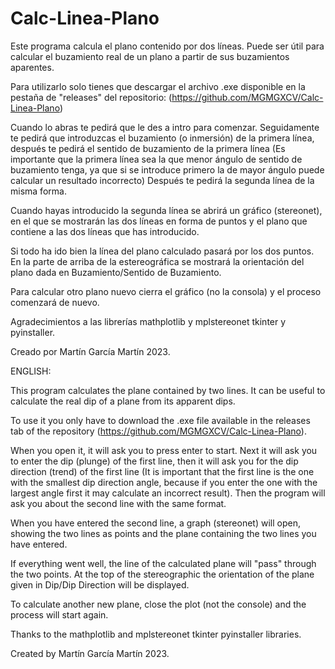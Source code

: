 # Calc-Linea-Plano


Este programa calcula el plano contenido por dos líneas. Puede ser útil para calcular el buzamiento real de un plano a partir de sus buzamientos aparentes.

Para utilizarlo solo tienes que descargar el archivo .exe disponible en la pestaña de "releases" del repositorio: (https://github.com/MGMGXCV/Calc-Linea-Plano)

Cuando lo abras te pedirá que le des a intro para comenzar. Seguidamente te pedirá que introduzcas el buzamiento (o inmersión) de la primera línea, después te pedirá el sentido de buzamiento de la primera línea (Es importante que la primera línea sea la que menor ángulo de sentido de buzamiento tenga, ya que si se introduce primero la de mayor ángulo puede calcular un resultado incorrecto) 
Después te pedirá la segunda línea de la misma forma. 

Cuando hayas introducido la segunda línea se abrirá un gráfico (stereonet), en el que se mostrarán las dos líneas en forma de puntos y el plano que contiene a las dos líneas que has introducido.
 
Si todo ha ido bien la línea del plano calculado pasará por los dos puntos. En la parte de arriba de la estereográfica se mostrará la orientación del plano dada en Buzamiento/Sentido de Buzamiento. 

Para calcular otro plano nuevo cierra el gráfico (no la consola) y el proceso comenzará de nuevo.


Agradecimientos a las librerías mathplotlib y mplstereonet tkinter y pyinstaller. 

Creado por Martín García Martín 2023.


ENGLISH:

This program calculates the plane contained by two lines. It can be useful to calculate the real dip of a plane from its apparent dips.

To use it you only have to download the .exe file available in the releases tab of the repository (https://github.com/MGMGXCV/Calc-Linea-Plano).

When you open it, it will ask you to press enter to start. Next it will ask you to enter the dip (plunge) of the first line, then it will ask you for the dip direction (trend) of the first line (It is important that the first line is the one with the smallest dip direction angle, because if you enter the one with the largest angle first it may calculate an incorrect result). 
Then the program will ask you about the second line with the same format.  

When you have entered the second line, a graph (stereonet) will open, showing the two lines as points and the plane containing the two lines you have entered.
 
If everything went well, the line of the calculated plane will "pass" through the two points. At the top of the stereographic the orientation of the plane given in Dip/Dip Direction will be displayed. 

To calculate another new plane, close the plot (not the console) and the process will start again.


Thanks to the mathplotlib and mplstereonet tkinter pyinstaller libraries. 

Created by Martín García Martín 2023.
